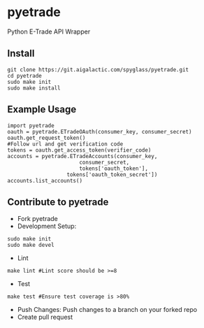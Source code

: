 # pyetrade

Python E-Trade API Wrapper

## Install
```
git clone https://git.aigalactic.com/spyglass/pyetrade.git
cd pyetrade
sudo make init
sudo make install
```
## Example Usage
```
import pyetrade
oauth = pyetrade.ETradeOAuth(consumer_key, consumer_secret)
oauth.get_request_token()
#Follow url and get verification code
tokens = oauth.get_access_token(verifier_code)
accounts = pyetrade.ETradeAccounts(consumer_key,
			           consumer_secret, 
			           tokens['oauth_token'],
				   tokens['oauth_token_secret'])
accounts.list_accounts()
```
## Contribute to pyetrade
* Fork pyetrade
* Development Setup:
```
sudo make init
sudo make devel
```
* Lint
```
make lint #Lint score should be >=8
```
* Test
```
make test #Ensure test coverage is >80%
```
* Push Changes:
Push changes to a branch on your forked repo
* Create pull request
